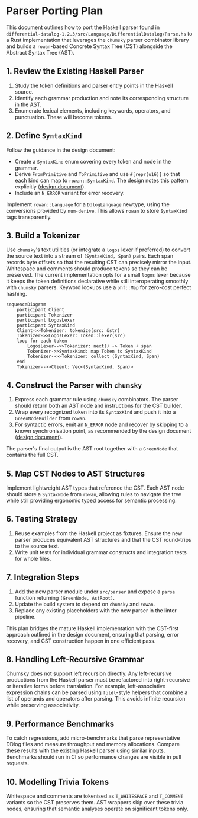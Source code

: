 # Parser Porting Plan

This document outlines how to port the Haskell parser found in
`differential-datalog-1.2.3/src/Language/DifferentialDatalog/Parse.hs` to a Rust
implementation that leverages the `chumsky` parser combinator library and builds
a `rowan`-based Concrete Syntax Tree (CST) alongside the Abstract Syntax Tree
(AST).

## 1. Review the Existing Haskell Parser

1. Study the token definitions and parser entry points in the Haskell source.
2. Identify each grammar production and note its corresponding structure in the
   AST.
3. Enumerate lexical elements, including keywords, operators, and punctuation.
   These will become tokens.

## 2. Define `SyntaxKind`

Follow the guidance in the design document:

- Create a `SyntaxKind` enum covering every token and node in the grammar.
- Derive `FromPrimitive` and `ToPrimitive` and use `#[repr(u16)]` so that each
  kind can map to `rowan::SyntaxKind`. The design notes this pattern explicitly
  ([design document](docs/ddlint-design-and-road-map.md#L71-L122)).
- Include an `N_ERROR` variant for error recovery.

Implement `rowan::Language` for a `DdlogLanguage` newtype, using the conversions
provided by `num-derive`. This allows `rowan` to store `SyntaxKind` tags
transparently.

## 3. Build a Tokenizer

Use `chumsky`'s text utilities (or integrate a `logos` lexer if preferred) to
convert the source text into a stream of `(SyntaxKind, Span)` pairs. Each span
records byte offsets so that the resulting CST can precisely mirror the input.
Whitespace and comments should produce tokens so they can be preserved. The
current implementation opts for a small `logos` lexer because it keeps the token
definitions declarative while still interoperating smoothly with `chumsky`
parsers. Keyword lookups use a `phf::Map` for zero-cost perfect hashing.

```mermaid
sequenceDiagram
    participant Client
    participant Tokenizer
    participant LogosLexer
    participant SyntaxKind
    Client->>Tokenizer: tokenize(src: &str)
    Tokenizer->>LogosLexer: Token::lexer(src)
    loop for each token
        LogosLexer-->>Tokenizer: next() -> Token + span
        Tokenizer->>SyntaxKind: map Token to SyntaxKind
        Tokenizer-->>Tokenizer: collect (SyntaxKind, Span)
    end
    Tokenizer-->>Client: Vec<(SyntaxKind, Span)>
```

## 4. Construct the Parser with `chumsky`

1. Express each grammar rule using `chumsky` combinators. The parser should
   return both an AST node and instructions for the CST builder.
2. Wrap every recognized token into its `SyntaxKind` and push it into a
   `GreenNodeBuilder` from `rowan`.
3. For syntactic errors, emit an `N_ERROR` node and recover by skipping to a
   known synchronisation point, as recommended by the design document
   ([design document](docs/ddlint-design-and-road-map.md#L124-L139)).

The parser's final output is the AST root together with a `GreenNode` that
contains the full CST.

## 5. Map CST Nodes to AST Structures

Implement lightweight AST types that reference the CST. Each AST node should
store a `SyntaxNode` from `rowan`, allowing rules to navigate the tree while
still providing ergonomic typed access for semantic processing.

## 6. Testing Strategy

1. Reuse examples from the Haskell project as fixtures. Ensure the new parser
   produces equivalent AST structures and that the CST round-trips to the source
   text.
2. Write unit tests for individual grammar constructs and integration tests for
   whole files.

## 7. Integration Steps

1. Add the new parser module under `src/parser` and expose a `parse` function
   returning `(GreenNode, AstRoot)`.
2. Update the build system to depend on `chumsky` and `rowan`.
3. Replace any existing placeholders with the new parser in the linter pipeline.

This plan bridges the mature Haskell implementation with the CST-first approach
outlined in the design document, ensuring that parsing, error recovery, and CST
construction happen in one efficient pass.

## 8. Handling Left-Recursive Grammar

Chumsky does not support left recursion directly. Any left-recursive productions
from the Haskell parser must be refactored into right-recursive or iterative
forms before translation. For example, left-associative expression chains can be
parsed using `foldl`-style helpers that combine a list of operands and operators
after parsing. This avoids infinite recursion while preserving associativity.

## 9. Performance Benchmarks

To catch regressions, add micro-benchmarks that parse representative DDlog files
and measure throughput and memory allocations. Compare these results with the
existing Haskell parser using similar inputs. Benchmarks should run in CI so
performance changes are visible in pull requests.

## 10. Modelling Trivia Tokens

Whitespace and comments are tokenised as `T_WHITESPACE` and `T_COMMENT` variants
so the CST preserves them. AST wrappers skip over these trivia nodes, ensuring
that semantic analyses operate on significant tokens only.
